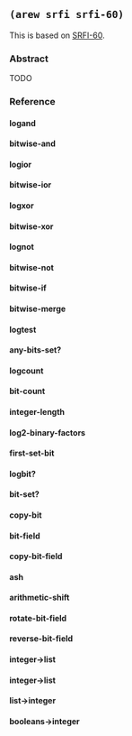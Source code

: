 ## `(arew srfi srfi-60)`

This is based on [SRFI-60](https://srfi.schemers.org/srfi-60/).

### Abstract

TODO

### Reference

#### logand
#### bitwise-and
#### logior
#### bitwise-ior
#### logxor
#### bitwise-xor
#### lognot
#### bitwise-not
#### bitwise-if
#### bitwise-merge
#### logtest
#### any-bits-set?
#### logcount
#### bit-count
#### integer-length
#### log2-binary-factors
#### first-set-bit
#### logbit?
#### bit-set?
#### copy-bit
#### bit-field
#### copy-bit-field
#### ash
#### arithmetic-shift
#### rotate-bit-field
#### reverse-bit-field
#### integer->list
#### integer->list
#### list->integer
#### booleans->integer
